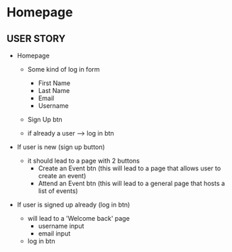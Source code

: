 # Homepage

## USER STORY
- Homepage
  - Some kind of log in form
    - First Name
    - Last Name
    - Email
    - Username
  - Sign Up btn

  - if already a user --> log in btn


- If user is new (sign up button)
  - it should lead to a page with 2 buttons
    - Create an Event btn (this will lead to a page that allows user to create an event)
    - Attend an Event btn (this will lead to a general page that hosts a list of events)

- If user is signed up already (log in btn)
  - will lead to a 'Welcome back' page
    - username input
    - email input
  - log in btn